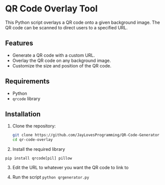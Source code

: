 # QR Code Overlay Tool

This Python script overlays a QR code onto a given background image. The QR code can be scanned to direct users to a specified URL.

## Features

- Generate a QR code with a custom URL.
- Overlay the QR code on any background image.
- Customize the size and position of the QR code.

## Requirements

- Python
- `qrcode` library

## Installation

1. Clone the repository:

   ```sh
   git clone https://github.com/JayLovesProgramming/QR-Code-Generator
   cd qr-code-overlay

2. Install the required library

``pip install qrcode[pil] pillow``

3. Edit the URL to whatever you want the QR code to link to

4. Run the script
`python qrgenerator.py`